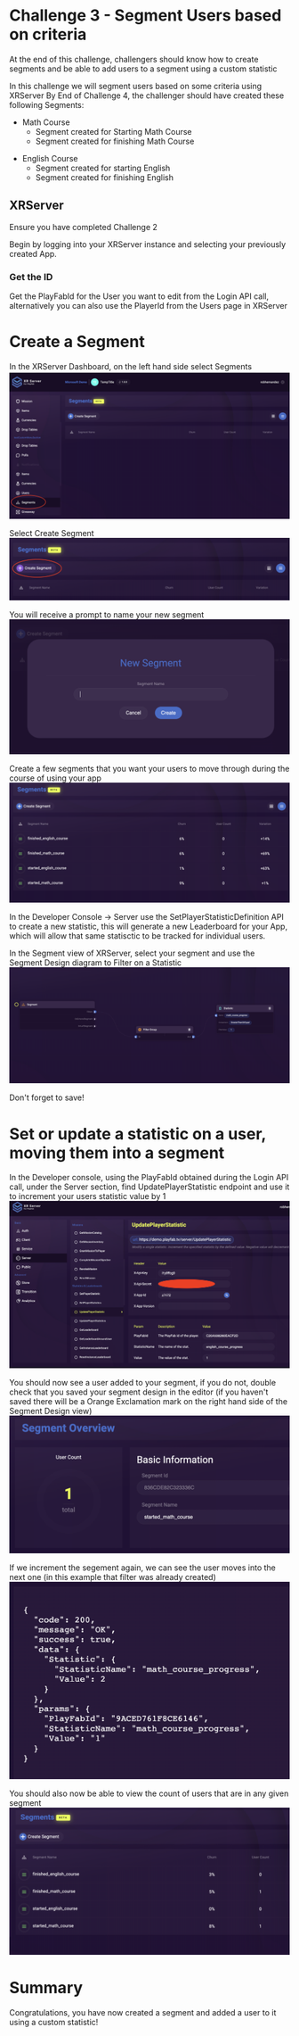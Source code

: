 # Challenge 3 - Segment Users based on criteria

At the end of this challenge, challengers should know how to create segments and be able to add users to a segment using a custom statistic

In this challenge we will segment users based on some criteria using XRServer
By End of Challenge 4, the challenger should have created these following Segments:

 - Math Course
    - Segment created for Starting Math Course
    - Segment created for finishing Math Course

* English Course
    - Segment created for starting English
    - Segment created for finishing English


## XRServer

Ensure you have completed Challenge 2

Begin by logging into your XRServer instance and selecting your previously created App.

### Get the ID
 Get the PlayFabId for the User you want to edit from the Login API call, alternatively you can also use the PlayerId from the Users page in XRServer

 # Create a Segment
In the XRServer Dashboard, on the left hand side select Segments
![A red circle highlighting the segment tab on the left hand of the XRServer Development console](screenshots/challenge_3/select_segments.png)

Select Create Segment ![A red circle highlighting the Create Segment button](screenshots/challenge_3/select_create_segment.png)

You will receive a prompt to name your new segment
![A dialog box asking the user to input a name for the new segment](screenshots/challenge_3/new_segment_dialog.png)

Create a few segments that you want your users to move through during the course of using your app ![A list of segments in the XRServer UI: finished_english_course, finished_math_course, started_english_course, started_math_course](screenshots/challenge_3/multi_segments_created_list.png)


In the Developer Console -> Server use the SetPlayerStatisticDefinition API to create a new statistic, this will generate a new Leaderboard for your 
App, which will allow that same statisctic to be tracked for individual users.


In the Segment view of XRServer, select your segment and use the Segment Design diagram to Filter on a Statistic ![A view of the XRServer Segment Diagram screen, there are three boxes from left to right, connected by arrows flowing to the right of the screen: Segment, Filter Group, Statistic.  Filter Group is set to AND, Statistic is set to: math_course_progress >= 1](screenshots/challenge_3/set_statistic_filter_using_XRServer.png)

Don't forget to save!

# Set or update a statistic on a user, moving them into a segment 

In the Developer console, using the PlayFabId obtained during the Login API call, under the Server section, find UpdatePlayerStatistic endpoint and use it to increment your users statistic value by 1
![A view of the UpdatePlayerStatistic view in the developer console with values filled in to increment a statistic by 1](screenshots/challenge_3/update_player_statistic_call.png)

You should now see a user added to your segment, if you do not, double check that you saved your segment design in the editor (if you haven't saved there will be a Orange Exclamation mark on the right hand side of the Segment Design view) ![A view of the segment overview in XRServer showing 1 user now in the segment](screenshots/challenge_3/user_added_to_segment.png)


If we increment the segement again, we can see the user moves into the next one (in this example that filter was already created)
![an image showing a JSON response on the UpdatePlayerStatistic endpoint showing we incremented the statistic](screenshots/challenge_3/second_increment_of_statistic.png)

You should also now be able to view the count of users that are in any given segment ![A view of the segment overview in XRServer showing 1 user now belonging to two segments](screenshots/challenge_3/user_now_finished_math_course.png)

# Summary
Congratulations, you have now created a segment and added a user to it using a custom statistic!
